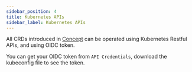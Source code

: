 ```yaml
---
sidebar_position: 4
title: Kubernetes APIs
sidebar_label: Kubernetes APIs
---
```


All CRDs introduced in [Concept](../Concepts/architecture-overview.md) can be operated using Kubernetes Restful APIs, and using OIDC token.

You can get your OIDC token from ```API Credentials```, download the kubeconfig file to see the token.
